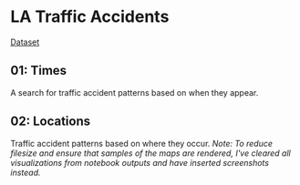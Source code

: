 # LA Traffic Accidents
[Dataset](https://data.lacity.org/Public-Safety/Traffic-Collision-Data-from-2010-to-Present/d5tf-ez2w)


## 01: Times

A search for traffic accident patterns based on when they appear.

## 02: Locations

Traffic accident patterns based on where they occur. *Note: To reduce filesize and ensure that samples of the maps are rendered, I've cleared all visualizations from notebook outputs and have inserted screenshots instead.*
